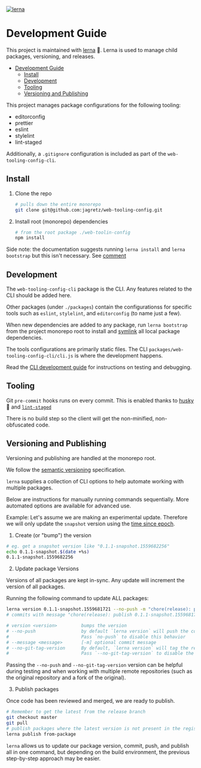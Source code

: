 [![lerna](https://img.shields.io/badge/maintained%20with-lerna-cc00ff.svg)](https://lerna.js.org/)

# Development Guide

This project is maintained with [lerna](https://github.com/lerna/lerna) 🐉.
Lerna is used to manage child packages, versioning, and releases.

- [Development Guide](#development-guide)
  - [Install](#install)
  - [Development](#development)
  - [Tooling](#tooling)
  - [Versioning and Publishing](#versioning-and-publishing)

This project manages package configurations for the following tooling:

- editorconfig
- prettier
- eslint
- stylelint
- lint-staged

Additionally, a `.gitignore` configuration is included as part of the
`web-tooling-config-cli`.

## Install

1. Clone the repo
   ```bash
   # pulls down the entire monorepo
   git clone git@github.com:jagretz/web-tooling-config.git
   ```
2. Install root (monorepo) dependencies
   ```bash
   # from the root package ./web-toolin-config
   npm install
   ```

Side note: the documentation suggests running `lerna install` and
`lerna bootstrap` but this isn't necessary. See
[comment](https://github.com/lerna/lerna/issues/2391#issuecomment-569343564)

## Development

The `web-tooling-config-cli` package is the CLI. Any features related to the CLI
should be added here.

Other packages (under `./packages`) contain the configurationss for specific
tools such as `eslint`, `stylelint`, and `editorconfig` (to name just a few).

When new dependencies are added to any package, run `lerna bootstrap` from the
project monorepo root to install and
[symlink](https://en.wikipedia.org/wiki/Symbolic_link) all local package
dependencies.

The tools configurations are primarily static files. The CLI
`packages/web-tooling-config-cli/cli.js` is where the development happens.

Read the
[CLI development guide](./tree/master/packages/web-tooling-config-cli/DEVELOPMENT.md)
for instructions on testing and debugging.

## Tooling

Git `pre-commit` hooks runs on every commit. This is enabled thanks to
[husky](https://github.com/typicode/husky) 🐶 and
[`lint-staged`](https://github.com/okonet/lint-staged)

There is no build step so the client will get the non-minified, non-obfuscated
code.

## Versioning and Publishing

Versioning and publishing are handled at the monorepo root.

We follow the [semantic versioning](https://semver.org/) specification.

`lerna` supplies a collection of CLI options to help automate working with
multiple packages.

Below are instructions for manually running commands sequentially. More
automated options are available for advanced use.

Example: Let's assume we are making an experimental update. Therefore we will
only update the `snapshot` version using the
[time since epoch](https://en.wikipedia.org/wiki/Unix_time).

1. Create (or "bump") the version

```bash
# eg. get a snapshot version like "0.1.1-snapshot.1559682256"
echo 0.1.1-snapshot.$(date +%s)
0.1.1-snapshot.1559682256
```

2. Update package Versions

Versions of all packages are kept in-sync. Any update will increment the version
of all packages.

Running the following command to update ALL packages:

```bash
lerna version 0.1.1-snapshot.1559681721 --no-push -m "chore(release): publish %v"
# commits with message "chore(release): publish 0.1.1-snapshot.1559681721"

# version <version>         bumps the version
# --no-push                 by default `lerna version` will push the commit and git tag.
#                           Pass `no-push` to disable this behavior
# --message <message>       [-m] optional commit message
# --no-git-tag-version      By default, `lerna version` will tag the release.
#                           Pass `--no-git-tag-version` to disable the behavior.
```

Passing the `--no-push` and `--no-git-tag-version` version can be helpful during
testing and when working with multiple remote repositories (such as the original
repository and a fork of the original).

3. Publish packages

Once code has been reviewed and merged, we are ready to publish.

```bash
# Remember to get the latest from the release branch
git checkout master
git pull
# publish packages where the latest version is not present in the registry
lerna publish from-package
```

`lerna` allows us to update our package version, commit, push, and publish all
in one command, but depending on the build environment, the previous
step-by-step approach may be easier.
